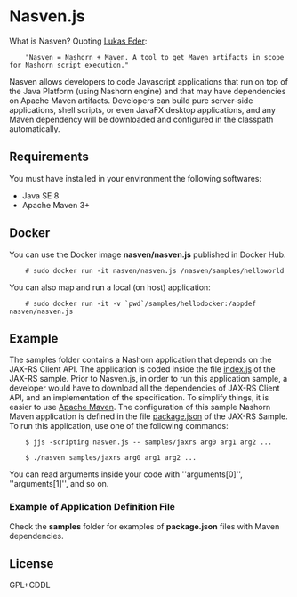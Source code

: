 Nasven.js
=====
What is Nasven? Quoting [Lukas Eder](https://twitter.com/lukaseder):

        "Nasven = Nashorn + Maven. A tool to get Maven artifacts in scope for Nashorn script execution."

Nasven allows developers to code Javascript applications that run on top of the Java Platform (using Nashorn engine) and that may have dependencies on Apache Maven artifacts. Developers can build pure server-side applications, shell scripts, or even JavaFX desktop applications, and any Maven dependency will be downloaded and configured in the classpath automatically.

## Requirements
You must have installed in your environment the following softwares:
 - Java SE 8
 - Apache Maven 3+

## Docker
You can use the Docker image **nasven/nasven.js** published in Docker Hub.

        # sudo docker run -it nasven/nasven.js /nasven/samples/helloworld

You can also map and run a local (on host) application:

        # sudo docker run -it -v `pwd`/samples/hellodocker:/appdef nasven/nasven.js

## Example
The samples folder contains a Nashorn application that depends on the JAX-RS Client API. The application is coded inside the file [index.js](samples/jaxrs/index.js) of the JAX-RS sample. Prior to Nasven.js, in order to run this application sample, a developer would have to download all the dependencies of JAX-RS Client API, and an implementation of the specification. To simplify things, it is easier to use [Apache Maven](http://maven.apache.org). The configuration of this sample Nashorn Maven application is defined in the file [package.json](samples/jaxrs/package.json) of the JAX-RS Sample. To run this application, use one of the following commands:

        $ jjs -scripting nasven.js -- samples/jaxrs arg0 arg1 arg2 ...
        
        $ ./nasven samples/jaxrs arg0 arg1 arg2 ...

You can read arguments inside your code with ''arguments[0]'', ''arguments[1]'', and so on.

### Example of Application Definition File
Check the **samples** folder for examples of **package.json** files with Maven dependencies. 

## License
GPL+CDDL
